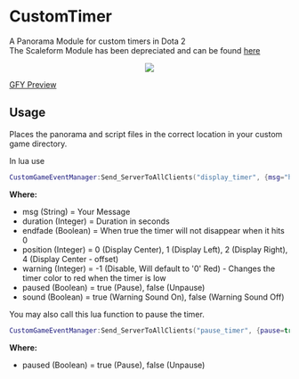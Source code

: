 # CustomTimer
A Panorama Module for custom timers in Dota 2  
The Scaleform Module has been depreciated and can be found [here](https://github.com/ynohtna92/CustomTimer/releases/tag/Scaleform)

<p align="center">
  <img src="https://raw.githubusercontent.com/ynohtna92/CustomTimer/master/src/CustomTimerPreview.PNG"/>
</p>

[GFY Preview](https://gfycat.com/OfficialCautiousCaimanlizard)

Usage
-----
Places the panorama and script files in the correct location in your custom game directory.

In lua use  
````lua
CustomGameEventManager:Send_ServerToAllClients("display_timer", {msg="hi", duration=10, mode=0, endfade=false, position=0, warning=5, paused=false, sound=true} )
````
**Where:**
- msg (String) = Your Message
- duration (Integer) = Duration in seconds
- endfade (Boolean) = When true the timer will not disappear when it hits 0
- position (Integer) = 0 (Display Center), 1 (Display Left), 2 (Display Right), 4 (Display Center - offset)
- warning (Integer) = -1 (Disable, Will default to '0' Red) - Changes the timer color to red when the timer is low
- paused (Boolean) = true (Pause), false (Unpause)
- sound (Boolean) = true (Warning Sound On), false (Warning Sound Off)

You may also call this lua function to pause the timer.  
```lua
CustomGameEventManager:Send_ServerToAllClients("pause_timer", {pause=true} )
```
  
**Where:**
- paused (Boolean) = true (Pause), false (Unpause)
